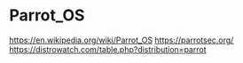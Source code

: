 # Parrot_OS
https://en.wikipedia.org/wiki/Parrot_OS https://parrotsec.org/ https://distrowatch.com/table.php?distribution=parrot
